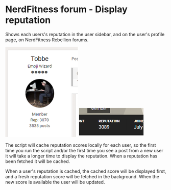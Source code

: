 NerdFitness forum - Display reputation
======================================

Shows each users's reputation in the user sidebar, and on the user's profile
page, on NerdFitness Rebellion forums.

![Screenshot Topic](docs/images/nf_rep.png)
![Screenshot Profile](docs/images/profile_rep.png)

The script will cache reputation scores locally for each user, so the first
time you run the script and/or the first time you see a post from a new user it
will take a longer time to display the reputation. When a reputation has been
fetched it will be cached.

When a user's reputation is cached, the cached score will be displayed first,
and a fresh reputation score will be fetched in the background. When the new
score is available the user will be updated.

